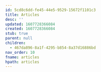 ```yaml
---
id: 5cd8c6dd-fe45-44e5-9529-15672f1101c3
title: Articles
desc: ''
updated: 1607728366084
created: 1607728366084
stub: true
parent: null
children:
  - 467da896-8a1f-4295-b854-8a37d16886bd
nav_order: 10
fname: articles
hpath: articles
---
```




